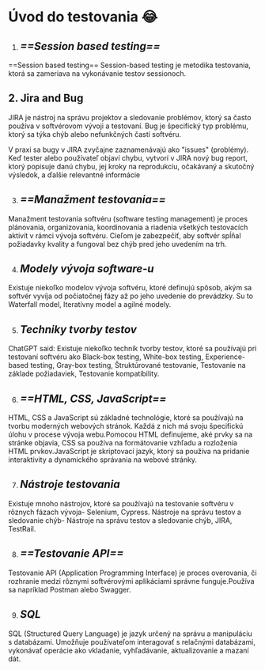 #  **Úvod do testovania** :joy:

1. ## *==Session based testing==*
==Session based testing==
Session-based testing je metodika testovania, ktorá sa zameriava na vykonávanie testov sessionoch. 

## 2. Jira  and Bug

JIRA je nástroj na správu projektov a sledovanie problémov, ktorý sa často používa v softvérovom vývoji a testovaní. Bug je špecifický typ problému, ktorý sa týka chýb alebo nefunkčných častí softvéru.

V praxi sa bugy v JIRA zvyčajne zaznamenávajú ako "issues" (problémy). Keď tester alebo používateľ objaví chybu, vytvorí v JIRA nový bug report, ktorý popisuje danú chybu, jej kroky na reprodukciu, očakávaný a skutočný výsledok, a ďalšie relevantné informácie

3. ## *==Manažment testovania==* 

Manažment testovania softvéru (software testing management) je proces plánovania, organizovania, koordinovania a riadenia všetkých testovacích aktivít v rámci vývoja softvéru. Cieľom je zabezpečiť, aby softvér spĺňal požiadavky kvality a fungoval bez chýb pred jeho uvedením na trh.

4. ## *Modely vývoja software-u* 

Existuje niekoľko modelov vývoja softvéru, ktoré definujú spôsob, akým sa softvér vyvíja od počiatočnej fázy až po jeho uvedenie do prevádzky. Su to Waterfall model, Iteratívny model a agilné modely.

5. ## *Techniky tvorby testov*

ChatGPT said:
Existuje niekoľko techník tvorby testov, ktoré sa používajú pri testovaní softvéru ako Black-box testing, White-box testing, Experience-based testing, Gray-box testing, Štruktúrované testovanie, Testovanie na základe požiadaviek, Testovanie kompatibility.

6. ## *==HTML, CSS, JavaScript==*

HTML, CSS a JavaScript sú základné technológie, ktoré sa používajú na tvorbu moderných webových stránok. Každá z nich má svoju špecifickú úlohu v procese vývoja webu.Pomocou HTML definujeme, aké prvky sa na stránke objavia, CSS sa používa na formátovanie vzhľadu a rozloženia HTML prvkov.JavaScript je skriptovací jazyk, ktorý sa používa na pridanie interaktivity a dynamického správania na webové stránky. 

7. ## *Nástroje testovania* 

Existuje mnoho nástrojov, ktoré sa používajú na testovanie softvéru v rôznych fázach vývoja- Selenium, Cypress.  Nástroje na správu testov a sledovanie chýb-  Nástroje na správu testov a sledovanie chýb, JIRA, TestRail.

8. ## *==Testovanie API==* 

Testovanie API (Application Programming Interface) je proces overovania, či rozhranie medzi rôznymi softvérovými aplikáciami správne funguje.Používa sa napríklad Postman alebo Swagger.

9. ## *SQL*

SQL (Structured Query Language) je jazyk určený na správu a manipuláciu s databázami. Umožňuje používateľom interagovať s relačnými databázami, vykonávať operácie ako vkladanie, vyhľadávanie, aktualizovanie a mazaní dát.